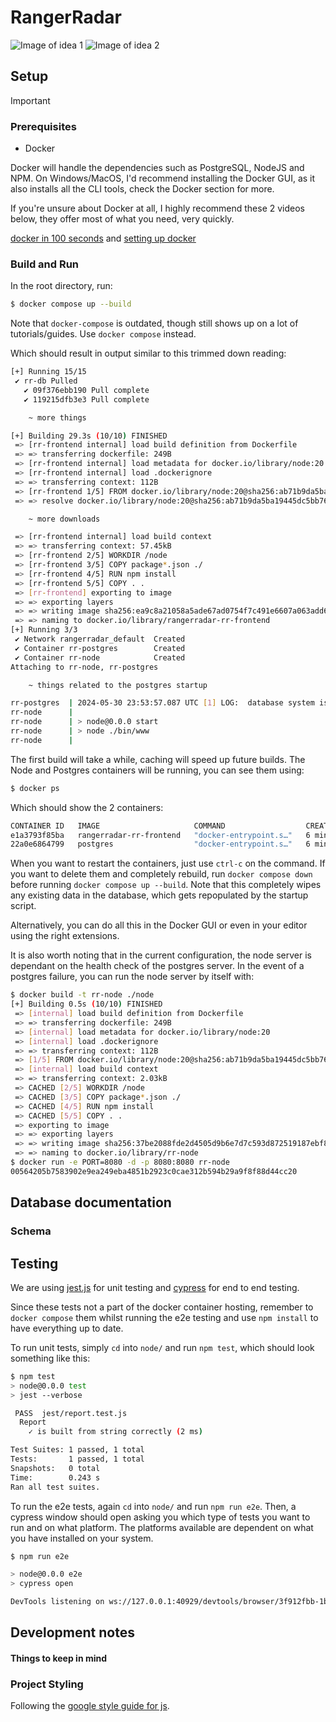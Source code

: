 # RangerRadar

![Image of idea 1](docs/project_diagram_1.png)
![Image of idea 2](docs/project_diagram_2.png)

## Setup

> [!IMPORTANT]
>
> ### Prerequisites
>
> - Docker
>
> Docker will handle the dependencies such as PostgreSQL, NodeJS and NPM.
> On Windows/MacOS, I'd recommend installing the Docker GUI, as it also installs all the CLI tools, check the Docker section for more.
>
> If you're unsure about Docker at all, I highly recommend these 2 videos below, they offer most of what you need, very quickly.
>
> [docker in 100 seconds](https://www.youtube.com/watch?v=Gjnup-PuquQ) and [setting up docker](https://www.youtube.com/watch?v=gAkwW2tuIqE)

### Build and Run

In the root directory, run:

```sh
$ docker compose up --build
```

Note that `docker-compose` is outdated, though still shows up on a lot of tutorials/guides. Use `docker compose` instead.

Which should result in output similar to this trimmed down reading:

```sh
[+] Running 15/15
 ✔ rr-db Pulled
   ✔ 09f376ebb190 Pull complete
   ✔ 119215dfb3e3 Pull complete

    ~ more things

[+] Building 29.3s (10/10) FINISHED
 => [rr-frontend internal] load build definition from Dockerfile
 => => transferring dockerfile: 249B
 => [rr-frontend internal] load metadata for docker.io/library/node:20
 => [rr-frontend internal] load .dockerignore
 => => transferring context: 112B
 => [rr-frontend 1/5] FROM docker.io/library/node:20@sha256:ab71b9da5ba19445dc5bb76bf99c218941db2c4d70ff4de4e0d9ec90920bfe3f
 => => resolve docker.io/library/node:20@sha256:ab71b9da5ba19445dc5bb76bf99c218941db2c4d70ff4de4e0d9ec90920bfe3f

    ~ more downloads

 => [rr-frontend internal] load build context
 => => transferring context: 57.45kB
 => [rr-frontend 2/5] WORKDIR /node
 => [rr-frontend 3/5] COPY package*.json ./
 => [rr-frontend 4/5] RUN npm install
 => [rr-frontend 5/5] COPY . .
 => [rr-frontend] exporting to image
 => => exporting layers
 => => writing image sha256:ea9c8a21058a5ade67ad0754f7c491e6607a063add60610b6948cf8fa93c9109
 => => naming to docker.io/library/rangerradar-rr-frontend
[+] Running 3/3
 ✔ Network rangerradar_default  Created
 ✔ Container rr-postgres        Created
 ✔ Container rr-node            Created
Attaching to rr-node, rr-postgres

    ~ things related to the postgres startup

rr-postgres  | 2024-05-30 23:53:57.087 UTC [1] LOG:  database system is ready to accept connections
rr-node      |
rr-node      | > node@0.0.0 start
rr-node      | > node ./bin/www
rr-node      |
```

The first build will take a while, caching will speed up future builds.
The Node and Postgres containers will be running, you can see them using:

```sh
$ docker ps
```

Which should show the 2 containers:

```sh
CONTAINER ID   IMAGE                     COMMAND                  CREATED         STATUS                   PORTS                                                 NAMES
e1a3793f85ba   rangerradar-rr-frontend   "docker-entrypoint.s…"   6 minutes ago   Up 2 seconds             3000/tcp, 0.0.0.0:8080->8080/tcp, :::8080->8080/tcp   rr-node
22a0e6864799   postgres                  "docker-entrypoint.s…"   6 minutes ago   Up 4 seconds (healthy)   0.0.0.0:5432->5432/tcp, :::5432->5432/tcp             rr-postgres
```

When you want to restart the containers, just use `ctrl-c` on the command. If you want to delete them and completely rebuild, run `docker compose down` before running `docker compose up --build`. Note that this completely wipes any existing data in the database, which gets repopulated by the startup script.

Alternatively, you can do all this in the Docker GUI or even in your editor using the right extensions.

It is also worth noting that in the current configuration, the node server is dependant on the health check of the postgres server. In the event of a postgres failure, you can run the node server by itself with:

```sh
$ docker build -t rr-node ./node
[+] Building 0.5s (10/10) FINISHED                                                                                                                                                                    docker:default
 => [internal] load build definition from Dockerfile                                                                                                                                                            0.0s
 => => transferring dockerfile: 249B                                                                                                                                                                            0.0s
 => [internal] load metadata for docker.io/library/node:20                                                                                                                                                      0.4s
 => [internal] load .dockerignore                                                                                                                                                                               0.0s
 => => transferring context: 112B                                                                                                                                                                               0.0s
 => [1/5] FROM docker.io/library/node:20@sha256:ab71b9da5ba19445dc5bb76bf99c218941db2c4d70ff4de4e0d9ec90920bfe3f                                                                                                0.0s
 => [internal] load build context                                                                                                                                                                               0.0s
 => => transferring context: 2.03kB                                                                                                                                                                             0.0s
 => CACHED [2/5] WORKDIR /node                                                                                                                                                                                  0.0s
 => CACHED [3/5] COPY package*.json ./                                                                                                                                                                          0.0s
 => CACHED [4/5] RUN npm install                                                                                                                                                                                0.0s
 => CACHED [5/5] COPY . .                                                                                                                                                                                       0.0s
 => exporting to image                                                                                                                                                                                          0.0s
 => => exporting layers                                                                                                                                                                                         0.0s
 => => writing image sha256:37be2088fde2d4505d9b6e7d7c593d872519187ebf8d9d675aa22f80f274ff79                                                                                                                    0.0s
 => => naming to docker.io/library/rr-node                                                                                                                                                                      0.0s
$ docker run -e PORT=8080 -d -p 8080:8080 rr-node
00564205b7583902e9ea249eba4851b2923c0cae312b594b29a9f8f88d44cc20
```

## Database documentation

### Schema

## Testing

We are using [jest.js](https://jestjs.io/) for unit testing and [cypress](https://www.cypress.io/) for end to end testing.

Since these tests not a part of the docker container hosting, remember to `docker compose` them whilst running the e2e testing and use `npm install` to have everything up to date.

To run unit tests, simply `cd` into `node/` and run `npm test`, which should look something like this:

```sh
$ npm test
> node@0.0.0 test
> jest --verbose

 PASS  jest/report.test.js
  Report
    ✓ is built from string correctly (2 ms)

Test Suites: 1 passed, 1 total
Tests:       1 passed, 1 total
Snapshots:   0 total
Time:        0.243 s
Ran all test suites.
```

To run the e2e tests, again `cd` into `node/` and run `npm run e2e`. Then, a cypress window should open asking you which type of tests you want to run and on what platform. The platforms available are dependent on what you have installed on your system.

```sh
$ npm run e2e

> node@0.0.0 e2e
> cypress open

DevTools listening on ws://127.0.0.1:40929/devtools/browser/3f912fbb-1b63-4ff5-b135-1d94b7c2c915
```

## Development notes

#### Things to keep in mind

### Project Styling

Following the [google style guide for js](https://google.github.io/styleguide/jsguide.html).
